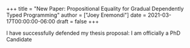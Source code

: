 +++
title = "New Paper: Propositional Equality for Gradual Dependently Typed Programming"
author = ["Joey Eremondi"]
date = 2021-03-17T00:00:00-06:00
draft = false
+++

I have successfully defended my thesis proposal: I am officially a PhD Candidate
